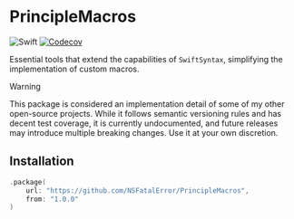# PrincipleMacros

![Swift](https://img.shields.io/badge/Swift-6.0-EF5239?logo=swift&labelColor=white)
[![Codecov](https://codecov.io/gh/NSFatalError/PrincipleMacros/graph/badge.svg?token=3883VA6VPI)](https://codecov.io/gh/NSFatalError/PrincipleMacros)

Essential tools that extend the capabilities of `SwiftSyntax`, simplifying the implementation of custom macros.

> [!WARNING]
> This package is considered an implementation detail of some of my other open-source projects.
> While it follows semantic versioning rules and has decent test coverage, it is currently undocumented, 
> and future releases may introduce multiple breaking changes. Use it at your own discretion.

## Installation

```swift
.package(
    url: "https://github.com/NSFatalError/PrincipleMacros",
    from: "1.0.0"
)
```
